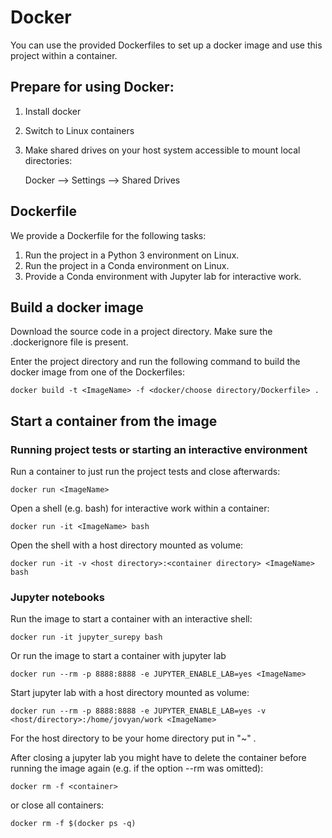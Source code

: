 Docker
======

You can use the provided Dockerfiles to set up a docker image and use this project within a container.

Prepare for using Docker:
-------------------------

1) Install docker
2) Switch to Linux containers
3) Make shared drives on your host system accessible to mount local directories:

    Docker --> Settings --> Shared Drives

Dockerfile
----------

We provide a Dockerfile for the following tasks:

1) Run the project in a Python 3 environment on Linux.
2) Run the project in a Conda environment on Linux.
3) Provide a Conda environment with Jupyter lab for interactive work.

Build a docker image
--------------------

Download the source code in a project directory.
Make sure the .dockerignore file is present.

Enter the project directory and run the following command to build the docker image from one of the Dockerfiles:

	docker build -t <ImageName> -f <docker/choose directory/Dockerfile> .
		
Start a container from the image
--------------------------------

### Running project tests or starting an interactive environment

Run a container to just run the project tests and close afterwards:

	docker run <ImageName>
	
Open a shell (e.g. bash) for interactive work within a container:

	docker run -it <ImageName> bash
	
Open the shell with a host directory mounted as volume:

	docker run -it -v <host directory>:<container directory> <ImageName> bash

	
### Jupyter notebooks

Run the image to start a container with an interactive shell: 

	docker run -it jupyter_surepy bash
	
Or run the image to start a container with jupyter lab
	
	docker run --rm -p 8888:8888 -e JUPYTER_ENABLE_LAB=yes <ImageName>

Start jupyter lab with a host directory mounted as volume:

	docker run --rm -p 8888:8888 -e JUPYTER_ENABLE_LAB=yes -v <host/directory>:/home/jovyan/work <ImageName>
	
For the host directory to be your home directory put in "~" .

After closing a jupyter lab you might have to delete the container before running the image again 
(e.g. if the option --rm was omitted):

    docker rm -f <container>

or close all containers:

    docker rm -f $(docker ps -q)
    